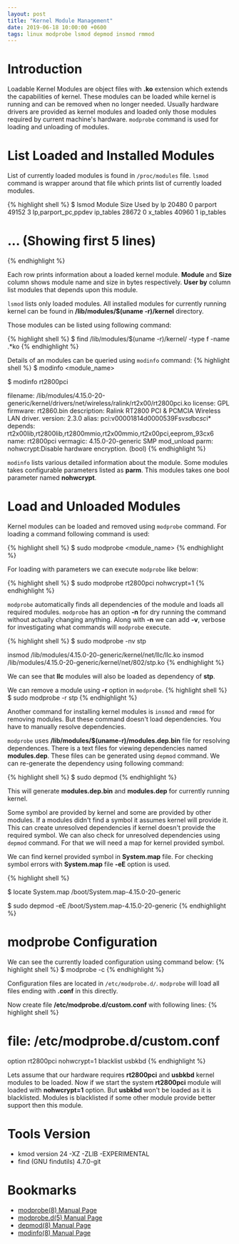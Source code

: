 ```yaml
---
layout: post
title: "Kernel Module Management"
date: 2019-06-18 10:00:00 +0600
tags: linux modprobe lsmod depmod insmod rmmod
---
```


# Introduction
Loadable Kernel Modules are object files with __.ko__ extension which extends the capabilities of kernel. These modules
can be loaded while kernel is running and can be removed when no longer needed. Usually hardware drivers are provided as
kernel modules and loaded only those modules required by current machine's hardware. `modprobe` command is used for
loading and unloading of modules.

# List Loaded and Installed Modules
List of currently loaded modules is found in `/proc/modules` file. `lsmod` command is wrapper around that file which
prints list of currently loaded modules.

{% highlight shell %}
$ lsmod
Module                  Size  Used by
lp                     20480  0
parport                49152  3 lp,parport_pc,ppdev
ip_tables              28672  0
x_tables               40960  1 ip_tables

# ... (Showing first 5 lines)
{% endhighlight %}

Each row prints information about a loaded kernel module. __Module__ and __Size__ column shows module name and size in
bytes respectively. __User by__ column list modules that depends upon this module.

`lsmod` lists only loaded modules. All installed modules for currently running kernel can be found in
__/lib/modules/$(uname -r)/kernel__ directory.

Those modules can be listed using following command:

{% highlight shell %}
$ find /lib/modules/$(uname -r)/kernel/ -type f -name .*ko
{% endhighlight %}

Details of an modules can be queried using `modinfo` command:
{% highlight shell %}
$ modinfo <module_name>

$ modinfo rt2800pci

filename:       /lib/modules/4.15.0-20-generic/kernel/drivers/net/wireless/ralink/rt2x00/rt2800pci.ko
license:        GPL
firmware:       rt2860.bin
description:    Ralink RT2800 PCI & PCMCIA Wireless LAN driver.
version:        2.3.0
alias:          pci:v00001814d0000539Fsv*sd*bc*sc*i*
depends:        rt2x00lib,rt2800lib,rt2800mmio,rt2x00mmio,rt2x00pci,eeprom_93cx6
name:           rt2800pci
vermagic:       4.15.0-20-generic SMP mod_unload 
parm:           nohwcrypt:Disable hardware encryption. (bool)
{% endhighlight %}

`modinfo` lists various detailed information about the module. Some modules takes configurable parameters listed as
__parm__. This modules takes one bool parameter named __nohwcrypt__.

# Load and Unloaded Modules

Kernel modules can be loaded and removed using `modprobe` command. For loading a command following command is used:

{% highlight shell %}
$ sudo modprobe <module_name>
{% endhighlight %}

For loading with parameters we can execute `modprobe` like below:

{% highlight shell %}
$ sudo modprobe rt2800pci nohwcrypt=1
{% endhighlight %}

`modprobe` automatically finds all dependencies of the module and loads all required modules. `modprobe` has an option
__-n__ for dry running the command without actually changing anything. Along with __-n__ we can add __-v__, verbose for
investigating what commands will `modprobe` execute.

{% highlight shell %}
$ sudo modprobe -nv stp

insmod /lib/modules/4.15.0-20-generic/kernel/net/llc/llc.ko 
insmod /lib/modules/4.15.0-20-generic/kernel/net/802/stp.ko
{% endhighlight %}

We can see that __llc__ modules will also be loaded as dependency of __stp__.

We can remove a module using __-r__ option in `modprobe`.
{% highlight shell %}
$ sudo modprobe -r stp
{% endhighlight %}

Another command for installing kernel modules is `insmod` and `rmmod` for removing modules. But these command doesn't
load dependencies. You have to manually resolve dependencies.

`modprobe` uses __/lib/modules/$(uname-r)/modules.dep.bin__ file for resolving dependences. There is a text files for
viewing dependencies named __modules.dep__. These files can be generated using `depmod` command. We can re-generate the
dependency using following command:

{% highlight shell %}
$ sudo depmod
{% endhighlight %}

This will generate __modules.dep.bin__ and __modules.dep__ for currently running kernel.

Some symbol are provided by kernel and some are provided by other modules. If a modules didn't find a symbol it assumes
kernel will provide it. This can create unresolved dependencies if kernel doesn't provide the required symbol. We can
also check for unresolved dependencies using `depmod` command. For that we will need a map for kernel provided symbol.

We can find kernel provided symbol in __System.map__ file. For checking symbol errors with __System.map__ file __-eE__
option is used.

{% highlight shell %}

$ locate System.map
/boot/System.map-4.15.0-20-generic

$ sudo depmod -eE /boot/System.map-4.15.0-20-generic
{% endhighlight %}

# modprobe Configuration

We can see the currently loaded configuration using command below:
{% highlight shell %}
$ modprobe -c
{% endhighlight %}

Configuration files are located in `/etc/modprobe.d/`. `modprobe` will load all files ending with __.conf__ in this
directly.

Now create file __/etc/modprobe.d/custom.conf__ with following lines:
{% highlight shell %}
# file: /etc/modprobe.d/custom.conf
option rt2800pci nohwcrypt=1
blacklist usbkbd
{% endhighlight %}

Lets assume that our hardware requires __rt2800pci__ and __usbkbd__ kernel modules to be loaded. Now if we start the
system __rt2800pci__ module will loaded with __nohwcrypt=1__ option. But __usbkbd__ won't be loaded as it is
blacklisted.  Modules is blacklisted if some other module provide better support then this module.

# Tools Version
* kmod version 24 -XZ -ZLIB -EXPERIMENTAL
* find (GNU findutils) 4.7.0-git

# Bookmarks
* [modprobe(8) Manual Page](https://linux.die.net/man/8/modprobe)
* [modprobe.d(5) Manual Page](https://linux.die.net/man/5/modprobe.d)
* [depmod(8) Manual Page](https://linux.die.net/man/8/depmod)
* [modinfo(8) Manual Page](https://linux.die.net/man/8/modinfo)
